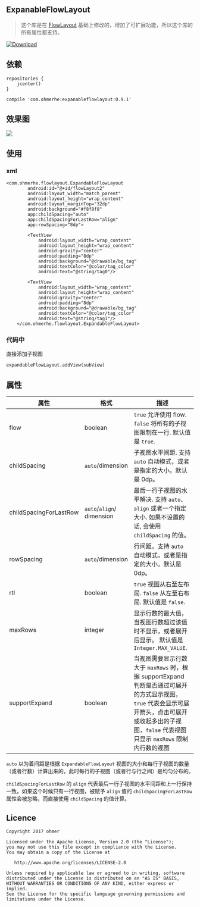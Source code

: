 
## ExpanableFlowLayout

> 这个库是在 [FlowLayout](https://github.com/nex3z/FlowLayout) 基础上修改的，增加了可扩展功能，所以这个库的所有属性都支持。

[ ![Download](https://api.bintray.com/packages/ohmerhe/maven/ExpanableFlowLayout/images/download.svg) ](https://bintray.com/ohmerhe/maven/ExpanableFlowLayout/_latestVersion)

## 依赖

```
repositories {
    jcenter()
}

compile 'com.ohmerhe:expanableflowlayout:0.9.1'
```

## 效果图

![](http://7xpox6.com1.z0.glb.clouddn.com/expandableflowlayout.gif)

## 使用

### xml 

```
<com.ohmerhe.flowlayout.ExpandableFlowLayout
        android:id="@+id/flowLayout2"
        android:layout_width="match_parent"
        android:layout_height="wrap_content"
        android:layout_marginTop="32dp"
        android:background="#f8f8f8"
        app:childSpacing="auto"
        app:childSpacingForLastRow="align"
        app:rowSpacing="8dp">

        <TextView
            android:layout_width="wrap_content"
            android:layout_height="wrap_content"
            android:gravity="center"
            android:padding="8dp"
            android:background="@drawable/bg_tag"
            android:textColor="@color/tag_color"
            android:text="@string/tag0"/>

        <TextView
            android:layout_width="wrap_content"
            android:layout_height="wrap_content"
            android:gravity="center"
            android:padding="8dp"
            android:background="@drawable/bg_tag"
            android:textColor="@color/tag_color"
            android:text="@string/tag1"/>
    </com.ohmerhe.flowlayout.ExpandableFlowLayout>
```

### 代码中

直接添加子视图

```
expandableFlowLayout.addView(subView)
```

## 属性

| 属性              | 格式                       | 描述                                                                                                                                          |
|------------------------|------------------------------|------------------------------------------------------------------------------------------------------------------------------------------------------|
| flow                   | boolean                      | `true` 允许使用 flow. `false` 将所有的子视图限制在一行. 默认值是 `true`.                                                         |
| childSpacing           | `auto`/dimension             | 子视图水平间距. 支持 `auto` 自动模式，或者是指定的大小。默认是 0dp。                                                     |
| childSpacingForLastRow | `auto`/`align`/<br>dimension | 最后一行子视图的水平解决. 支持 `auto`、 `align` 或者一个指定大小. 如果不设置的话, 会使用 `childSpacing` 的值。 |
| rowSpacing             | `auto`/dimension             | 行间距。支持 `auto` 自动模式，或者是指定的大小。默认是 0dp。                                                            |
| rtl                    | boolean                      | `true` 视图从右至左布局. `false` 从左至右布局. 默认值是 `false`.                                       |
| maxRows                | integer                      | 显示行数的最大值，当视图行数超过该值时不显示，或者展开后显示。 默认值是 `Integer.MAX_VALUE`.                                       |
| supportExpand           | boolean                      | 当视图需要显示行数大于 `maxRows` 时，根据 supportExpand 判断是否通过可展开的方式显示视图，`true` 代表会显示可展开箭头，点击可展开或收起多出的子视图，`false` 代表视图只显示 `maxRows` 限制内行数的视图                           |

`auto` 以为着间距是根据 `ExpandableFlowLayout` 视图的大小和每行子视图的数量（或者行数）计算出来的，此时每行的子视图（或者行与行之间）是均匀分布的。

`childSpacingForLastRow` 的 `align` 代表最后一行子视图的水平间距和上一行保持一致。如果这个时候只有一行视图，被赋予 `align` 值的 `childSpacingForLastRow` 属性会被忽略，而直接使用 `childSpacing` 的值计算。

## Licence

```
Copyright 2017 ohmer

Licensed under the Apache License, Version 2.0 (the "License");
you may not use this file except in compliance with the License.
You may obtain a copy of the License at

   http://www.apache.org/licenses/LICENSE-2.0

Unless required by applicable law or agreed to in writing, software
distributed under the License is distributed on an "AS IS" BASIS,
WITHOUT WARRANTIES OR CONDITIONS OF ANY KIND, either express or implied.
See the License for the specific language governing permissions and
limitations under the License.
```